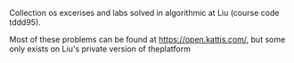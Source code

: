 Collection os excerises and labs solved in algorithmic at Liu (course code tddd95).

Most of these problems can be found at <https://open.kattis.com/>,
but some only exists on Liu's private version of theplatform
